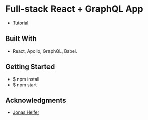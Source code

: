 # Full-stack React + GraphQL App
- [Tutorial](https://dev-blog.apollodata.com/full-stack-react-graphql-tutorial-582ac8d24e3b?_ga=2.91837594.1899759660.1507837271-393097423.1507654446)

## Built With
- React, Apollo, GraphQL, Babel.

## Getting Started
- $ npm install
- $ npm start

## Acknowledgments
- [Jonas Helfer](https://github.com/helfer)
